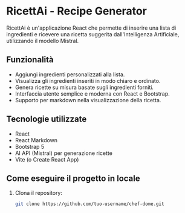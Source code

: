 # RicettAi - Recipe Generator

RicettAi è un'applicazione React che permette di inserire una lista di ingredienti e ricevere una ricetta suggerita dall'Intelligenza Artificiale, utilizzando il modello Mistral.

## Funzionalità

- Aggiungi ingredienti personalizzati alla lista.
- Visualizza gli ingredienti inseriti in modo chiaro e ordinato.
- Genera ricette su misura basate sugli ingredienti forniti.
- Interfaccia utente semplice e moderna con React e Bootstrap.
- Supporto per markdown nella visualizzazione della ricetta.

## Tecnologie utilizzate

- React
- React Markdown
- Bootstrap 5
- AI API (Mistral) per generazione ricette
- Vite (o Create React App)

## Come eseguire il progetto in locale

1. Clona il repository:
   ```bash
   git clone https://github.com/tuo-username/chef-dome.git

